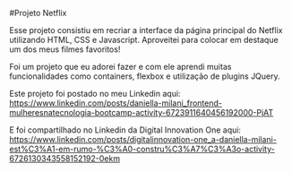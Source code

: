 #Projeto Netflix

Esse projeto consistiu em recriar a interface da página principal do Netflix utilizando HTML, CSS e Javascript. Aproveitei para colocar em destaque um dos meus filmes favoritos!

Foi um projeto que eu adorei fazer e com ele aprendi muitas funcionalidades como containers, flexbox e utilização de plugins JQuery.

Este projeto foi postado no meu Linkedin aqui: https://www.linkedin.com/posts/daniella-milani_frontend-mulheresnatecnologia-bootcamp-activity-6723911640456192000-PjAT

E foi compartilhado no Linkedin da Digital Innovation One aqui: https://www.linkedin.com/posts/digitalinnovation-one_a-daniella-milani-est%C3%A1-em-rumo-%C3%A0-constru%C3%A7%C3%A3o-activity-6726130343558152192-0ekm
